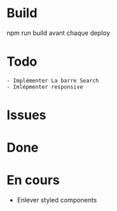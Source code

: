 
# Build

npm run build avant chaque deploy



# Todo
```
- Implémenter La barre Search
- Imlépmenter responsive

```
# Issues


# Done

# En cours
- Enlever styled components